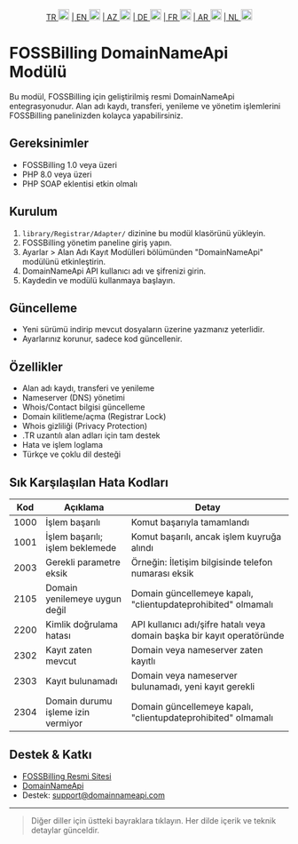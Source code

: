 <div align="center">  
  <a href="README.md"   >   TR <img style="padding-top: 8px" src="https://raw.githubusercontent.com/yammadev/flag-icons/master/png/TR.png" alt="TR" height="20" /></a>  
  <a href="README-EN.md"> | EN <img style="padding-top: 8px" src="https://raw.githubusercontent.com/yammadev/flag-icons/master/png/US.png" alt="EN" height="20" /></a>  
  <a href="README-AZ.md"> | AZ <img style="padding-top: 8px" src="https://raw.githubusercontent.com/yammadev/flag-icons/master/png/AZ.png" alt="AZ" height="20" /></a>  
  <a href="README-DE.md"> | DE <img style="padding-top: 8px" src="https://raw.githubusercontent.com/yammadev/flag-icons/master/png/DE.png" alt="DE" height="20" /></a>  
  <a href="README-FR.md"> | FR <img style="padding-top: 8px" src="https://raw.githubusercontent.com/yammadev/flag-icons/master/png/FR.png" alt="FR" height="20" /></a>  
  <a href="README-AR.md"> | AR <img style="padding-top: 8px" src="https://raw.githubusercontent.com/yammadev/flag-icons/master/png/AR.png" alt="AR" height="20" /></a>  
  <a href="README-NL.md"> | NL <img style="padding-top: 8px" src="https://raw.githubusercontent.com/yammadev/flag-icons/master/png/NL.png" alt="NL" height="20" /></a>  
</div>

# FOSSBilling DomainNameApi Modülü

Bu modül, FOSSBilling için geliştirilmiş resmi DomainNameApi entegrasyonudur. Alan adı kaydı, transferi, yenileme ve yönetim işlemlerini FOSSBilling panelinizden kolayca yapabilirsiniz.

## Gereksinimler

- FOSSBilling 1.0 veya üzeri
- PHP 8.0 veya üzeri
- PHP SOAP eklentisi etkin olmalı

## Kurulum

1. `library/Registrar/Adapter/` dizinine bu modül klasörünü yükleyin.
2. FOSSBilling yönetim paneline giriş yapın.
3. Ayarlar > Alan Adı Kayıt Modülleri bölümünden "DomainNameApi" modülünü etkinleştirin.
4. DomainNameApi API kullanıcı adı ve şifrenizi girin.
5. Kaydedin ve modülü kullanmaya başlayın.

## Güncelleme

- Yeni sürümü indirip mevcut dosyaların üzerine yazmanız yeterlidir.
- Ayarlarınız korunur, sadece kod güncellenir.

## Özellikler

- Alan adı kaydı, transferi ve yenileme
- Nameserver (DNS) yönetimi
- Whois/Contact bilgisi güncelleme
- Domain kilitleme/açma (Registrar Lock)
- Whois gizliliği (Privacy Protection)
- .TR uzantılı alan adları için tam destek
- Hata ve işlem loglama
- Türkçe ve çoklu dil desteği

## Sık Karşılaşılan Hata Kodları

| Kod  | Açıklama                                        | Detay                                                                                   |
|------|-------------------------------------------------|-----------------------------------------------------------------------------------------|
| 1000 | İşlem başarılı                                  | Komut başarıyla tamamlandı                                                             |
| 1001 | İşlem başarılı; işlem beklemede                 | Komut başarılı, ancak işlem kuyruğa alındı                                              |
| 2003 | Gerekli parametre eksik                        | Örneğin: İletişim bilgisinde telefon numarası eksik                                    |
| 2105 | Domain yenilemeye uygun değil                   | Domain güncellemeye kapalı, "clientupdateprohibited" olmamalı                          |
| 2200 | Kimlik doğrulama hatası                         | API kullanıcı adı/şifre hatalı veya domain başka bir kayıt operatöründe                |
| 2302 | Kayıt zaten mevcut                              | Domain veya nameserver zaten kayıtlı                                                   |
| 2303 | Kayıt bulunamadı                                | Domain veya nameserver bulunamadı, yeni kayıt gerekli                                  |
| 2304 | Domain durumu işleme izin vermiyor              | Domain güncellemeye kapalı, "clientupdateprohibited" olmamalı                          |

## Destek & Katkı

- [FOSSBilling Resmi Sitesi](https://fossbilling.org/)
- [DomainNameApi](https://www.domainnameapi.com/)
- Destek: support@domainnameapi.com

---

> Diğer diller için üstteki bayraklara tıklayın. Her dilde içerik ve teknik detaylar günceldir.



